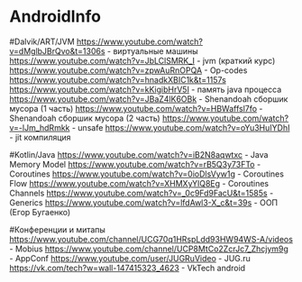 # AndroidInfo

#Dalvik/ART/JVM
https://www.youtube.com/watch?v=dMglbJBrQvo&t=1306s - виртуальные машины
https://www.youtube.com/watch?v=JbLClSMRK_I - jvm (краткий курс)
https://www.youtube.com/watch?v=zpwAuRnOPQA - Op-codes
https://www.youtube.com/watch?v=hnadkXBIC1k&t=1157s
https://www.youtube.com/watch?v=kKigibHrV5I - память java процесса
https://www.youtube.com/watch?v=JBaZ4lK6OBk - Shenandoah сборшик мусора (1 часть)
https://www.youtube.com/watch?v=HBWaffsl7fo - Shenandoah сборшик мусора (2 часть)
https://www.youtube.com/watch?v=-lJm_hdRmkk - unsafe
https://www.youtube.com/watch?v=oYu3HuIYDhI - jit компиляция


#Kotlin/Java
https://www.youtube.com/watch?v=iB2N8aqwtxc - Java Memory Model
https://www.youtube.com/watch?v=rB5Q3y73FTo - Coroutines
https://www.youtube.com/watch?v=0ioDlsVyw1g - Coroutines Flow
https://www.youtube.com/watch?v=XHMXyYlQ8Eg - Coroutines Channels
https://www.youtube.com/watch?v=_0c9Fd9FacU&t=1585s - Generics
https://www.youtube.com/watch?v=lfdAwl3-X_c&t=39s - ООП (Егор Бугаенко)


#Конференции и митапы
https://www.youtube.com/channel/UCG70q1HRspLdd93HW94WS-A/videos - Mobius
https://www.youtube.com/channel/UCP8MtCo2ZcrJc7_Zhcjym9g - AppConf
https://www.youtube.com/user/JUGRuVideo - JUG.ru
https://vk.com/tech?w=wall-147415323_4623 - VkTech android


